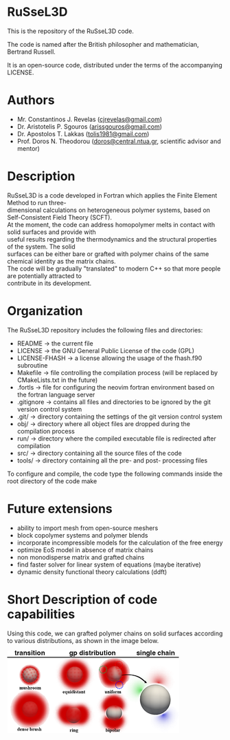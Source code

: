 # RuSseL3D
This is the repository of the RuSseL3D code.

The code is named after the British philosopher and mathematician, Bertrand Russell.

It is an open-source code, distributed under the terms of the accompanying LICENSE.

# Authors
- Mr. Constantinos J. Revelas (cjrevelas@gmail.com)
- Dr. Aristotelis P. Sgouros (arissgouros@gmail.com)
- Dr. Apostolos T. Lakkas (tolis1981@gmail.com)
- Prof. Doros N. Theodorou (doros@central.ntua.gr, scientific advisor and mentor)

# Description
RuSseL3D is a code developed in Fortran which applies the Finite Element Method to run three-\
dimensional calculations on heterogeneous polymer systems, based on Self-Consistent Field Theory (SCFT).\
At the moment, the code can address homopolymer melts in contact with solid surfaces and provide with\
useful results regarding the thermodynamics and the structural properties of the system. The solid\
surfaces can be either bare or grafted with polymer chains of the same chemical identity as the matrix chains.\
The code will be gradually "translated" to modern C++ so that more people are potentially attracted to\
contribute in its development.

# Organization
The RuSseL3D repository includes the following files and directories:
 - README        -> the current file
 - LICENSE       -> the GNU General Public License of the code (GPL)
 - LICENSE-FHASH -> a license allowing the usage of the fhash.f90 subroutine
 - Makefile      -> file controlling the compilation process (will be replaced by CMakeLists.txt in the future)
 - .fortls       -> file for configuring the neovim fortran environment based on the fortran language server
 - .gitignore    -> contains all files and directories to be ignored by the git version control system
 - .git/         -> directory containing the settings of the git version control system
 - obj/          -> directory where all object files are dropped during the compilation process
 - run/          -> directory where the compiled executable file is redirected after compilation
 - src/          -> directory containing all the source files of the code
 - tools/        -> directory containing all the pre- and post- processing files

To configure and compile, the code type the following commands inside the root directory of the code
    make

# Future extensions
 - ability to import mesh from open-source meshers
 - block copolymer systems and polymer blends
 - incorporate incompressible models for the calculation of the free energy
 - optimize EoS model in absence of matrix chains
 - non monodisperse matrix and grafted chains
 - find faster solver for linear system of equations (maybe iterative)
 - dynamic density functional theory calculations (ddft)

# Short Description of code capabilities
Using this code, we can grafted polymer chains on solid surfaces according\
to various distributions, as shown in the image below.

![Demo of irregular grafting distributions](images/distributions.png "grafting distributions")
